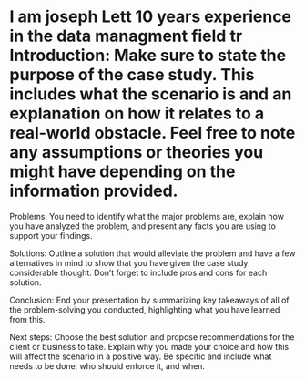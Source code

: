 # I am joseph Lett 10 years experience in the data managment field tr Introduction: Make sure to state the purpose of the case study. This includes what the scenario is and an explanation on how it relates to a real-world obstacle. Feel free to note any assumptions or theories you might have depending on the information provided. 

Problems: You need to identify what the major problems are, explain how you have analyzed the problem, and present any facts you are using to support your findings.

Solutions: Outline a solution that would alleviate the problem and have a few alternatives in mind to show that you have given the case study considerable thought. Don’t forget to include pros and cons for each solution.

Conclusion: End your presentation by summarizing key takeaways of all of the problem-solving you conducted, highlighting what you have learned from this.

Next steps: Choose the best solution and propose recommendations for the client or business to take. Explain why you made your choice and how this will affect the scenario in a positive way. Be specific and include what needs to be done, who should enforce it, and when.
